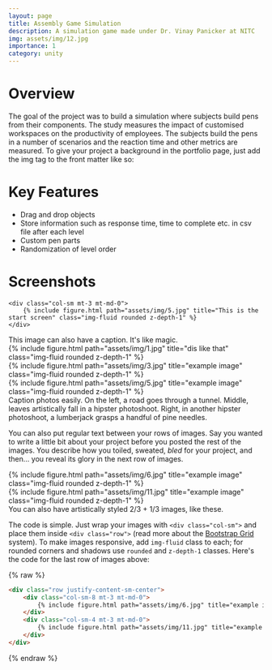 ```yaml
---
layout: page
title: Assembly Game Simulation
description: A simulation game made under Dr. Vinay Panicker at NITC
img: assets/img/12.jpg
importance: 1
category: unity
---
```

<h1>Overview</h1>
The goal of the project was to build a simulation where subjects build pens from their components. The study measures the impact of customised workspaces on the productivity of employees. The subjects build the pens in a number of scenarios and the reaction time and other metrics are measured.
<!-- Every project has a beautiful feature showcase page.
It's easy to include images in a flexible 3-column grid format.
Make your photos 1/3, 2/3, or full width.
-->
To give your project a background in the portfolio page, just add the img tag to the front matter like so: 
<!-- 
    ---
    layout: page
    title: project
    description: a project with a background image
    img: /assets/img/12.jpg
    ---
 -->

<h1>Key Features</h1>

<ul>
<li>Drag and drop objects</li>
<li>Store information such as response time, time to complete etc. in csv file after each level </li>
<li>Custom pen parts</li>
<li>Randomization of level order</li>

</ul>
<!-- </div> -->
<h1>Screenshots</h1>
<div class="row">

    <div class="col-sm mt-3 mt-md-0">
        {% include figure.html path="assets/img/5.jpg" title="This is the start screen" class="img-fluid rounded z-depth-1" %}
    </div>
</div>
<div class="caption">
    This image can also have a caption. It's like magic.
</div>
<div class="row">
    <div class="col-sm mt-3 mt-md-0">
        {% include figure.html path="assets/img/1.jpg" title="dis like that" class="img-fluid rounded z-depth-1" %}
    </div>
    <div class="col-sm mt-3 mt-md-0">
        {% include figure.html path="assets/img/3.jpg" title="example image" class="img-fluid rounded z-depth-1" %}
    </div>
    <div class="col-sm mt-3 mt-md-0">
        {% include figure.html path="assets/img/5.jpg" title="example image" class="img-fluid rounded z-depth-1" %}
    </div>
</div>
<div class="caption">
    Caption photos easily. On the left, a road goes through a tunnel. Middle, leaves artistically fall in a hipster photoshoot. Right, in another hipster photoshoot, a lumberjack grasps a handful of pine needles.
</div>


You can also put regular text between your rows of images.
Say you wanted to write a little bit about your project before you posted the rest of the images.
You describe how you toiled, sweated, *bled* for your project, and then... you reveal its glory in the next row of images.


<div class="row justify-content-sm-center">
    <div class="col-sm-8 mt-3 mt-md-0">
        {% include figure.html path="assets/img/6.jpg" title="example image" class="img-fluid rounded z-depth-1" %}
    </div>
    <div class="col-sm-4 mt-3 mt-md-0">
        {% include figure.html path="assets/img/11.jpg" title="example image" class="img-fluid rounded z-depth-1" %}
    </div>
</div>
<div class="caption">
    You can also have artistically styled 2/3 + 1/3 images, like these.
</div>


The code is simple.
Just wrap your images with `<div class="col-sm">` and place them inside `<div class="row">` (read more about the <a href="https://getbootstrap.com/docs/4.4/layout/grid/">Bootstrap Grid</a> system).
To make images responsive, add `img-fluid` class to each; for rounded corners and shadows use `rounded` and `z-depth-1` classes.
Here's the code for the last row of images above:

{% raw %}
```html
<div class="row justify-content-sm-center">
    <div class="col-sm-8 mt-3 mt-md-0">
        {% include figure.html path="assets/img/6.jpg" title="example image" class="img-fluid rounded z-depth-1" %}
    </div>
    <div class="col-sm-4 mt-3 mt-md-0">
        {% include figure.html path="assets/img/11.jpg" title="example image" class="img-fluid rounded z-depth-1" %}
    </div>
</div>
```
{% endraw %}
